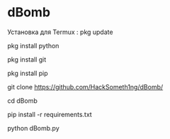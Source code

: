 # dBomb

Установка для Termux : 
pkg update 

pkg install python

pkg install git

pkg install pip

git clone https://github.com/HackSometh1ng/dBomb/

cd dBomb

pip install -r requirements.txt

python dBomb.py 
